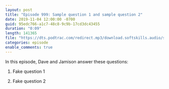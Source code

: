 ```yaml
---
layout: post
title: "Episode 999: Sample question 1 and sample question 2"
date: 2019-11-04 12:00:00 -0700
guid: 95edc766-a1c7-48c8-9c9b-17cd3dc43455
duration: "0:09"
length: 141365
file: "https://dts.podtrac.com/redirect.mp3/download.softskills.audio/sse-999.mp3"
categories: episode
enable_comments: true
---
```


In this episode, Dave and Jamison answer these questions:

1. Fake question 1


2. Fake question 2
